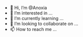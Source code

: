- 👋 Hi, I’m @Anoxia
- 👀 I’m interested in ...
- 🌱 I’m currently learning ...
- 💞️ I’m looking to collaborate on ...
- 📫 How to reach me ...

<!---
Anoxia/Anoxia is a ✨ special ✨ repository because its `README.md` (this file) appears on your GitHub profile.
You can click the Preview link to take a look at your changes.
--->
